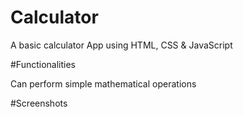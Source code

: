# Calculator
A basic calculator App using HTML, CSS &amp; JavaScript

#Functionalities

Can perform simple mathematical operations



#Screenshots

